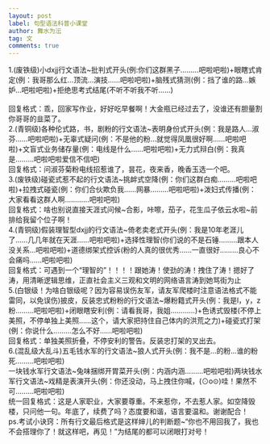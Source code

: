 ```yaml
---
layout: post
label: 句型语法科普小课堂
author: 舞水为沄
tag: 文
comments: true
---
```


1.(废铁级)小dxjj行文语法~批判式开头(例:你们这群黑子………吧啦吧啦)+眼瞎式肯定(例：我哥那么红…顶流…演技……吧啦吧啦)+脑残式猜测(例：挡了谁的路…嫉妒…吧啦吧啦)+拒绝思考式结尾(不听不听我不听……)  
<br>回复格式：乖，回家写作业，好好吃早餐啊！大金瓶已经过去了，没谁还有胆量割你哥哥的韭菜了。
<br>2.(青铜级)各种伦式路，书，剧粉的行文语法~表明身份式开头(例：我是路人…淑芬……吧啦吧啦)+无辜式疑问(例：不是他的粉…就觉得凤凰很好啊……吧啦吧啦)+文盲式业务储存量(例：电线是什么……吧啦吧啦)+无力式辩白(例：我真是………吧啦吧啦爱信不信吧)
<br>回复格式：问淑芬菊粉电线招惹谁了，昙花，夜来香，晚香玉选一个吧。
<br>3.(废铁级)碰瓷式惹不起的行文语法~挑衅式空降(例：你们这群白痴………吧啦吧啦)+拉拽式碰瓷(例：你们合伙欺负我……网暴………吧啦吧啦)+泼妇式传播(例：大家看看这群人啊…………吧啦吧啦)
<br>回复格式：啥也别说直接天涯式问候~合影，咔嚓，茄子，花生瓜子依云水啦~前排给我留个位子啊！
<br>4.(青铜级)假装理智型dxjj的行文语法~倚老卖老式开头(例：我是10年老涯儿了……几几年就在天涯……吧啦吧啦)+选择性理智(你们说的不是石锤………跟本人没关系…吧啦吧啦)+道德绑架式控诉(粉的人真的很优秀……一直很好………良心不会痛吗……吧啦吧啦)
<br>回复格式：可遇到一个“理智的”！！！！跟她涛！使劲的涛！拽住了涛！摁好了涛，用清晰逻辑思维，正直社会主义三观和文明的网络语言涛到她骂街为止
<br>5.(白银级！为啥白银级呢？因为容易误伤友军，请友军爬楼时注意语法格式不能雷同，以免误伤)披皮，反装忠式粉粉的行文语法~爆粉籍式开头(例：我是l，y，z粉………吧啦吧啦)+闭眼瞎安利(例：请看我哥，我姐…………)+色诱式毁楼(不停上美照，不停单独上美照……这个，请大家把持住自己体内的洪荒之力)+碰瓷式打架(例：你说什么………怎么不好……吧啦吧啦)
<br>回复格式：单独美照折叠，不停安利的警告。反装忠打架的叉出去。
<br>6.(混乱级大乱斗)五毛钱水军的行文语法~狼人式开头(例：我不是…的粉…谁的粉死………吧啦吧啦)
<br>一块钱水军行文语法~兔味捆绑开胃菜开头(例：内涵内涵………吧啦吧啦)两块钱水军行文语法~戏精是表演开头(例：你还没动，马上拽住你喊，(⊙o⊙)哇！果然不可………吧啦吧啦)
<br>统一回复格式：这是人家职业，大家要尊重。不来惹你，不去惹人家。如空降毁楼，只问他一句。年底了，续费了吗？态度要和谐，语言要温和。谢谢配合！
<br>ps.考试小诀窍：所有行文最后格式是这样婶儿的判断题~“你也不用回我了，我也不会搭理你了！就这样吧，再见！”为结尾的都可以闭眼打对号！

